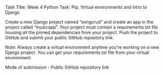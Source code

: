 Task Title: Week 4 Python Task: Pip, Virtual environments and intro to Django

Create a new Django project named “songcrud” and create an app in the project called “musicapp”. Your project must contain a requirements.txt file housing all the pinned dependencies from your project. Push the project to GitHub and submit your public GitHub repository link.

Note: Always create a virtual environment anytime you're working on a new Django project. You can get your requirements.txt file from your virtual environment 

Mode of submission - Public GitHub repository link
